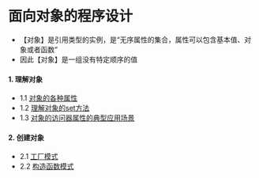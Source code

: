 # 面向对象的程序设计
- 【对象】是引用类型的实例，是“无序属性的集合，属性可以包含基本值、对象或者函数”
- 因此【对象】是一组没有特定顺序的值

#### 1. 理解对象
- 1.1 [对象的各种属性](https://github.com/ZZsimon/Pro-Js-Note/blob/master/chapter_06/object_01/property_01.html)
- 1.2 [理解对象的set方法](https://github.com/ZZsimon/Pro-Js-Note/blob/master/chapter_06/object_01/testSet_02.html)
- 1.3 [对象的访问器属性的典型应用场景](https://github.com/ZZsimon/Pro-Js-Note/blob/master/chapter_06/object_01/mvvm_03.html)
#### 2. 创建对象
- 2.1 [工厂模式](https://github.com/ZZsimon/Pro-Js-Note/blob/master/chapter_06/object_02/factory_01.html)
- 2.2 [构造函数模式](https://github.com/ZZsimon/Pro-Js-Note/blob/master/chapter_06/object_02/constructor_02.html)
